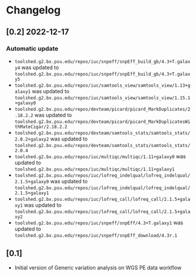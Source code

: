 # Changelog

## [0.2] 2022-12-17

### Automatic update
- `toolshed.g2.bx.psu.edu/repos/iuc/snpeff/snpEff_build_gb/4.3+T.galaxy4` was updated to `toolshed.g2.bx.psu.edu/repos/iuc/snpeff/snpEff_build_gb/4.3+T.galaxy5`
- `toolshed.g2.bx.psu.edu/repos/iuc/samtools_view/samtools_view/1.13+galaxy1` was updated to `toolshed.g2.bx.psu.edu/repos/iuc/samtools_view/samtools_view/1.15.1+galaxy0`
- `toolshed.g2.bx.psu.edu/repos/devteam/picard/picard_MarkDuplicates/2.18.2.2` was updated to `toolshed.g2.bx.psu.edu/repos/devteam/picard/picard_MarkDuplicatesWithMateCigar/2.18.2.2`
- `toolshed.g2.bx.psu.edu/repos/devteam/samtools_stats/samtools_stats/2.0.2+galaxy2` was updated to `toolshed.g2.bx.psu.edu/repos/devteam/samtools_stats/samtools_stats/2.0.4`
- `toolshed.g2.bx.psu.edu/repos/iuc/multiqc/multiqc/1.11+galaxy0` was updated to `toolshed.g2.bx.psu.edu/repos/iuc/multiqc/multiqc/1.11+galaxy1`
- `toolshed.g2.bx.psu.edu/repos/iuc/lofreq_indelqual/lofreq_indelqual/2.1.5+galaxy0` was updated to `toolshed.g2.bx.psu.edu/repos/iuc/lofreq_indelqual/lofreq_indelqual/2.1.5+galaxy1`
- `toolshed.g2.bx.psu.edu/repos/iuc/lofreq_call/lofreq_call/2.1.5+galaxy1` was updated to `toolshed.g2.bx.psu.edu/repos/iuc/lofreq_call/lofreq_call/2.1.5+galaxy2`
- `toolshed.g2.bx.psu.edu/repos/iuc/snpeff/snpEff/4.3+T.galaxy1` was updated to `toolshed.g2.bx.psu.edu/repos/iuc/snpeff/snpEff_download/4.3r.1`

## [0.1]

- Initial version of Generic variation analysis on WGS PE data workflow
